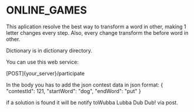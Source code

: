 # ONLINE_GAMES

This aplication resolve the best way to transform a word in other, making 1 letter changes every step.
 Also, every change transform the before word in other.

 Dictionary is in dictionary directory.

You can use this web service:

[POST]{your_server}/participate

In the body you has to add the json contest data in json format:
{
	"contestId": 121,
	"startWord": "dog",
	"endWord": "put"
}

if a solution is found it will be notify to​Wubba Lubba Dub Dub! via post.